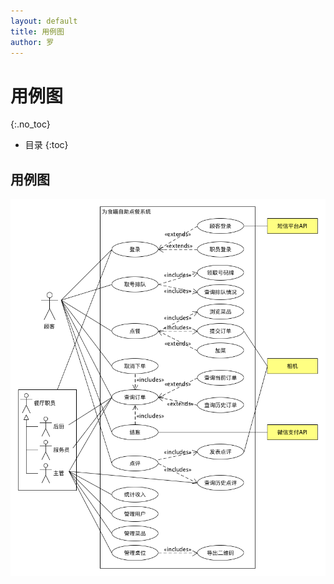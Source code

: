 ```yaml
---
layout: default
title: 用例图
author: 罗
---
```


# 用例图
{:.no_toc}

* 目录
{:toc}

## 用例图

![用例图v1](images/use_case_diagram.png)

